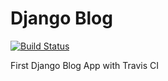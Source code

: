 # Django Blog

[![Build Status](https://travis-ci.org/exipso/django-blog.svg?branch=master)](https://travis-ci.org/exipso/django-blog)

First Django Blog App with Travis CI
